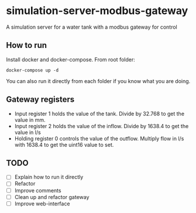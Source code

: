 # simulation-server-modbus-gateway
A simulation server for a water tank with a modbus gateway for control

## How to run
Install docker and docker-compose.
From root folder:
```
docker-compose up -d
```

You can also run it directly from each folder if you know what you are doing.

## Gateway registers
- Input register 1 holds the value of the tank. Divide by 32.768 to get the value in mm.
- Input register 2 holds the value of the inflow. Divide by 1638.4 to get the value in l/s
- Holding register 0 controls the value of the outflow. Multiply flow in l/s with 1638.4 to get the uint16 value to set.

## TODO
- [ ] Explain how to run it directly
- [ ] Refactor
- [ ] Improve comments
- [ ] Clean up and refactor gateway
- [ ] Improve web-interface
